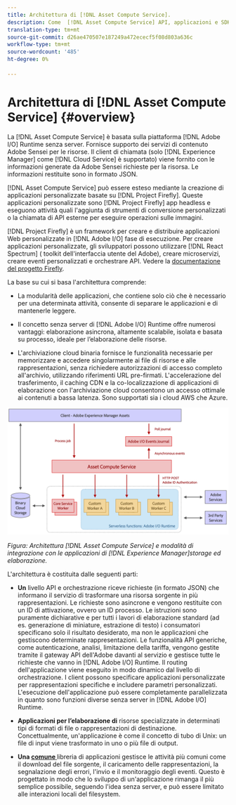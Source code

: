 ```yaml
---
title: Architettura di [!DNL Asset Compute Service].
description: Come  [!DNL Asset Compute Service] API, applicazioni e SDK funzionano insieme per fornire un servizio di elaborazione delle risorse nativo per il cloud.
translation-type: tm+mt
source-git-commit: d26ae470507e187249a472ececf5f08d803a636c
workflow-type: tm+mt
source-wordcount: '485'
ht-degree: 0%

---
```



# Architettura di [!DNL Asset Compute Service] {#overview}

La [!DNL Asset Compute Service] è basata sulla piattaforma [!DNL Adobe I/O] Runtime senza server. Fornisce  supporto dei servizi di contenuto Adobe Sensei per le risorse. Il client di chiamata (solo [!DNL Experience Manager] come [!DNL Cloud Service] è supportato) viene fornito con le  informazioni generate da Adobe Sensei richieste per la risorsa. Le informazioni restituite sono in formato JSON.

[!DNL Asset Compute Service] può essere esteso mediante la creazione di applicazioni personalizzate basate su  [!DNL Project Firefly]. Queste applicazioni personalizzate sono [!DNL Project Firefly] app headless e eseguono attività quali l&#39;aggiunta di strumenti di conversione personalizzati o la chiamata di API esterne per eseguire operazioni sulle immagini.

[!DNL Project Firefly] è un framework per creare e distribuire applicazioni Web personalizzate in  [!DNL Adobe I/O] fase di esecuzione. Per creare applicazioni personalizzate, gli sviluppatori possono utilizzare [!DNL React Spectrum] ( toolkit dell&#39;interfaccia utente del Adobe), creare microservizi, creare eventi personalizzati e orchestrare API. Vedere la [documentazione del progetto Firefly](https://www.adobe.io/apis/experienceplatform/project-firefly/docs.html).

La base su cui si basa l&#39;architettura comprende:

* La modularità delle applicazioni, che contiene solo ciò che è necessario per una determinata attività, consente di separare le applicazioni e di mantenerle leggere.

* Il concetto senza server di [!DNL Adobe I/O] Runtime offre numerosi vantaggi: elaborazione asincrona, altamente scalabile, isolata e basata su processo, ideale per l’elaborazione delle risorse.

* L&#39;archiviazione cloud binaria fornisce le funzionalità necessarie per memorizzare e accedere singolarmente ai file di risorse e alle rappresentazioni, senza richiedere autorizzazioni di accesso completo all&#39;archivio, utilizzando riferimenti URL pre-firmati. L&#39;accelerazione del trasferimento, il caching CDN e la co-localizzazione di applicazioni di elaborazione con l&#39;archiviazione cloud consentono un accesso ottimale ai contenuti a bassa latenza. Sono supportati sia i cloud AWS che Azure.

![Architettura del servizio  Asset compute](assets/architecture-diagram.png)

*Figura: Architettura  [!DNL Asset Compute Service] e modalità di integrazione con le applicazioni di  [!DNL Experience Manager]storage ed elaborazione.*

L&#39;architettura è costituita dalle seguenti parti:

* **Un** livello API e orchestrazione riceve richieste (in formato JSON) che informano il servizio di trasformare una risorsa sorgente in più rappresentazioni. Le richieste sono asincrone e vengono restituite con un ID di attivazione, ovvero un ID processo. Le istruzioni sono puramente dichiarative e per tutti i lavori di elaborazione standard (ad es. generazione di miniature, estrazione di testo) i consumatori specificano solo il risultato desiderato, ma non le applicazioni che gestiscono determinate rappresentazioni. Le funzionalità API generiche, come autenticazione, analisi, limitazione della tariffa, vengono gestite tramite il gateway API dell&#39;Adobe  davanti al servizio e gestisce tutte le richieste che vanno in [!DNL Adobe I/O] Runtime. Il routing dell&#39;applicazione viene eseguito in modo dinamico dal livello di orchestrazione. I client possono specificare applicazioni personalizzate per rappresentazioni specifiche e includere parametri personalizzati. L&#39;esecuzione dell&#39;applicazione può essere completamente parallelizzata in quanto sono funzioni diverse senza server in [!DNL Adobe I/O] Runtime.

* **Applicazioni per l’elaborazione di** risorse specializzate in determinati tipi di formati di file o rappresentazioni di destinazione. Concettualmente, un&#39;applicazione è come il concetto di tubo di Unix: un file di input viene trasformato in uno o più file di output.

* **Una  [comune ](https://github.com/adobe/asset-compute-sdk)** libreria di applicazioni gestisce le attività più comuni come il download del file sorgente, il caricamento delle rappresentazioni, la segnalazione degli errori, l&#39;invio e il monitoraggio degli eventi. Questo è progettato in modo che lo sviluppo di un&#39;applicazione rimanga il più semplice possibile, seguendo l&#39;idea senza server, e può essere limitato alle interazioni locali del filesystem.

<!-- TBD:

* About the YAML file?
* See [https://github.com/AdobeDocs/project-firefly/blob/master/getting_started/first_app.md#5-anatomy-of-a-project-firefly-application](https://github.com/AdobeDocs/project-firefly/blob/master/getting_started/first_app.md#5-anatomy-of-a-project-firefly-application).

* minimize description to custom applications
* remove all internal stuff (e.g. Photoshop application, API Gateway) from text and diagram
* update diagram to focus on 3rd party custom applications ONLY
* Explain important transactions/handshakes?
* Flow of assets/control? See the illustration on the Nui diagrams wiki.
* Illustrations. See the SVG shared by Alex.
* Exceptions? Limitations? Call-outs? Gotchas?
* Do we want to add what basic processing is not available currently, that is expected by existing AEM customers?
-->
